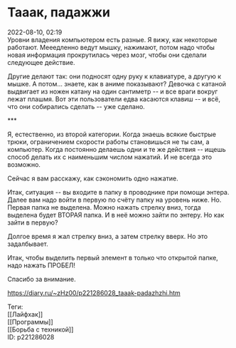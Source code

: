 Тааак, падажжи
===============

   
 2022-08-10, 02:19   
  Уровни владения компьютером есть разные. Я вижу, как некоторые работают. Мееедленно ведут мышку, нажимают, потом надо чтобы новая информация прокрутилась через мозг, чтобы они сделали следующее действие.   
   
 Другие делают так: они подносят одну руку к клавиатуре, а другую к мышке. А потом... знаете, как в аниме показывают? Девочка с катаной выдвигает из ножен катану на один сантиметр -- и все враги вокруг лежат плашмя. Вот эти пользователи едва касаются клавиш -- и всё, что они собирались сделать -- уже сделано.   
   
 \*\*\*   
   
 Я, естественно, из второй категории. Когда знаешь всякие быстрые трюки, ограничением скорости работы становишься не ты сам, а компьютер. Когда постоянно делаешь одни и те же действия -- ищешь способ делать их с наименьшим числом нажатий. И не всегда это возможно.   
   
 Сейчас я вам расскажу, как сэкономить одно нажатие.   
   
 Итак, ситуация -- вы входите в папку в проводнике при помощи энтера. Далее вам надо войти в первую по счёту папку на уровень ниже. Но. Первая папка не выделена. Можно нажать стрелку вниз, тогда выделена будет ВТОРАЯ папка. И в неё можно зайти по энтеру. Но как зайти в первую?   
   
 Долгое время я жал стрелку вниз, а затем стрелку вверх. Но это задалбывает.   
   
 Итак, чтобы выделить первый элемент в только что открытой папке, надо нажать ПРОБЕЛ!   
   
 Спасибо за внимание.   
    
 <https://diary.ru/~zHz00/p221286028_taaak-padazhzhi.htm>   
   
 Теги:   
 [[Лайфхак]]   
 [[Программы]]   
 [[Борьба с техникой]]   
 ID: p221286028